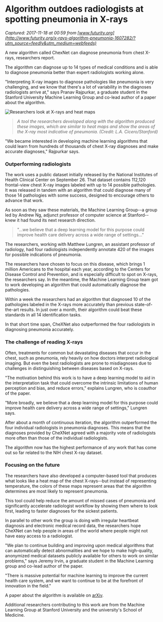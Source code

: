 # Algorithm outdoes radiologists at spotting pneumonia in X-rays

_Captured: 2017-11-18 at 00:59 from [www.futurity.org](http://www.futurity.org/x-rays-algorithm-pneumonia-1607282/?utm_source=feedly&utm_medium=webfeeds)_

A new algorithm called ChexNet can diagnose pneumonia from chest X-rays, researchers report.

The algorithm can diagnose up to 14 types of medical conditions and is able to diagnose pneumonia better than expert radiologists working alone.

"Interpreting X-ray images to diagnose pathologies like pneumonia is very challenging, and we know that there's a lot of variability in the diagnoses radiologists arrive at," says Pranav Rajpurkar, a graduate student in the Stanford University Machine Learning Group and co-lead author of a paper about the algorithm.

![Researchers look at X-rays and heat maps](http://www.futurity.org/wp/wp-content/uploads/2017/11/X-rays-algorithm-heat-maps_740.jpg)

> _A tool the researchers developed along with the algorithm produced these images, which are similar to heat maps and show the areas of the X-ray most indicative of pneumonia. (Credit: L.A. Cicero/Stanford)_

"We became interested in developing machine learning algorithms that could learn from hundreds of thousands of chest X-ray diagnoses and make accurate diagnoses," Rajpurkar says.

### Outperforming radiologists

The work uses a public dataset initially released by the National Institutes of Health Clinical Center on September 26. That dataset contains 112,120 frontal-view chest X-ray images labeled with up to 14 possible pathologies. It was released in tandem with an algorithm that could diagnose many of those 14 pathologies with some success, designed to encourage others to advance that work.

As soon as they saw these materials, the Machine Learning Group--a group led by Andrew Ng, adjunct professor of computer science at Stanford--knew it had found its next research direction.

> "…we believe that a deep learning model for this purpose could improve health care delivery across a wide range of settings…"

The researchers, working with Matthew Lungren, an assistant professor of radiology, had four radiologists independently annotate 420 of the images for possible indications of pneumonia.

The researchers have chosen to focus on this disease, which brings 1 million Americans to the hospital each year, according to the Centers for Disease Control and Prevention, and is especially difficult to spot on X-rays, the researchers say. In the meantime, the Machine Learning Group team got to work developing an algorithm that could automatically diagnose the pathologies.

Within a week the researchers had an algorithm that diagnosed 10 of the pathologies labeled in the X-rays more accurately than previous state-of-the-art results. In just over a month, their algorithm could beat these standards in all 14 identification tasks.

In that short time span, CheXNet also outperformed the four radiologists in diagnosing pneumonia accurately.

### The challenge of reading X-rays

Often, treatments for common but devastating diseases that occur in the chest, such as pneumonia, rely heavily on how doctors interpret radiological imaging. But even the best radiologists are prone to misdiagnoses due to challenges in distinguishing between diseases based on X-rays.

"The motivation behind this work is to have a deep learning model to aid in the interpretation task that could overcome the intrinsic limitations of human perception and bias, and reduce errors," explains Lungren, who is coauthor of the paper.

"More broadly, we believe that a deep learning model for this purpose could improve health care delivery across a wide range of settings," Lungren says.

After about a month of continuous iteration, the algorithm outperformed the four individual radiologists in pneumonia diagnoses. This means that the diagnoses provided by CheXNet agreed with a majority vote of radiologists more often than those of the individual radiologists.

The algorithm now has the highest performance of any work that has come out so far related to the NIH chest X-ray dataset.

### Focusing on the future

The researchers have also developed a computer-based tool that produces what looks like a heat map of the chest X-rays--but instead of representing temperature, the colors of these maps represent areas that the algorithm determines are most likely to represent pneumonia.

This tool could help reduce the amount of missed cases of pneumonia and significantly accelerate radiologist workflow by showing them where to look first, leading to faster diagnoses for the sickest patients.

In parallel to other work the group is doing with irregular heartbeat diagnosis and electronic medical record data, the researchers hope CheXNet can help people in areas of the world where people might not have easy access to a radiologist.

"We plan to continue building and improving upon medical algorithms that can automatically detect abnormalities and we hope to make high-quality, anonymized medical datasets publicly available for others to work on similar problems," says Jeremy Irvin, a graduate student in the Machine Learning group and co-lead author of the paper.

"There is massive potential for machine learning to improve the current health care system, and we want to continue to be at the forefront of innovation in the field."

A paper about the algorithm is available on [arXiv](https://arxiv.org/pdf/1711.05225.pdf).

Additional researchers contributing to this work are from the Machine Learning Group at Stanford University and the university's School of Medicine.
